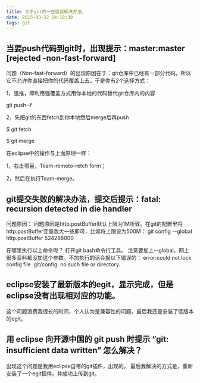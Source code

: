 ```yaml
---
title: 关于git的一些错误解决方法。
date: 2015-03-22 14:18:38
tags: git
---
```


## 当要push代码到git时，出现提示：master:master [rejected -non-fast-forward]
问题（Non-fast-forward）的出现原因在于：git仓库中已经有一部分代码，所以它不允许你直接把你的代码覆盖上去。于是你有2个选择方式：

1，强推，即利用强覆盖方式用你本地的代码替代git仓库内的内容

git push -f

2，先把git的东西fetch到你本地然后merge后再push

$ git fetch

$ git merge

在eclipse中的操作与上面原理一样：

1，右击项目，Team-remoto-retch form；

2，然后在执行Team-merge。


## git提交失败的解决办法，提交后提示：fatal: recursion detected in die handler

问题原因：
问题原因是http.postBuffer默认上限为1M所致。在git的配置里将http.postBuffer变量改大一些即可，比如将上限设为500M：
git config --global http.postBuffer 524288000

在哪里执行以上命令呢？
打开git bash命令行工具。
注意要加上--global。网上很多资料都没加这个参数。不加执行的话会报以下错误的：
error:could not lock config file .git/config: no such file or directory.

## eclipse安装了最新版本的egit，显示完成，但是eclipse没有出现相对应的功能。

这个问题浪费我很长的时间，个人认为是兼容性的问题。最后我还是安装了低版本的egit。

## 用 eclipse 向开源中国的 git push 时提示 “git: insufficient data written” 怎么解决？

出现这个问题是我用eclipse自带的git插件，出现的。
最后我解决的方式是，重新安装了一个egit插件。并成功上传到git。
